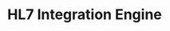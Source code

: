 ---
hackday: "13-london"
title: "HL7 Integration Engine"
summary: "Can we create HL7 routes, with transformations, easily using Node.JS and can they be 'containerised' using Docker? Is it a suitable alternative to the traditional monolithic solutions?"
team:
  - "@technotone"
links:
   code: 
    - "https://gist.github.com/TechnoTone/f1c86a1c0682f86d3439eafa63379070"
---